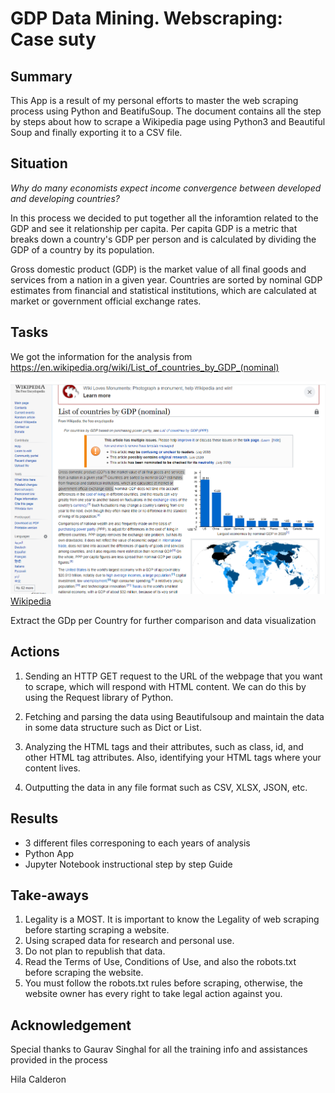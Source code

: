 # GDP Data Mining. Webscraping: Case suty

## Summary

This App is a result of my personal efforts to master the web scraping process using Python and BeatifuSoup. The document contains all the step by steps about how to scrape a Wikipedia page using Python3 and Beautiful Soup and finally exporting it to a CSV file. 

## Situation

<em>Why do many economists expect income convergence between developed and developing countries?</em>

In this process we decided to put together all the inforamtion related to the GDP and see it relationship per capita. Per capita GDP is a metric that breaks down a country's GDP per person and is calculated by dividing the GDP of a country by its population.

Gross domestic product (GDP) is the market value of all final goods and services from a nation in a given year. Countries are sorted by nominal GDP estimates from financial and statistical institutions, which are calculated at market or government official exchange rates. 

## Tasks

We got the information for the analysis from https://en.wikipedia.org/wiki/List_of_countries_by_GDP_(nominal)

![List of countries by GDP (PPP).](images/input.png)
[Wikipedia](https://en.wikipedia.org/)

Extract the GDp per Country for further comparison and data visualization



## Actions
1. Sending an HTTP GET request to the URL of the webpage that you want to scrape, which will respond with HTML content. We can do this by using the Request library of Python.

2. Fetching and parsing the data using Beautifulsoup and maintain the data in some data structure such as Dict or List.

3. Analyzing the HTML tags and their attributes, such as class, id, and other HTML tag attributes. Also, identifying your HTML tags where your content lives.

4. Outputting the data in any file format such as CSV, XLSX, JSON, etc.


## Results

+ 3 different files corresponing to each years of analysis
+ Python App
+ Jupyter Notebook instructional step by step Guide


## Take-aways

1. Legality is a MOST. It is important to know the Legality of web scraping before starting scraping a website.
2. Using scraped data for research and personal use.
3. Do not plan to republish that data.
4. Read the Terms of Use, Conditions of Use, and also the robots.txt before scraping the website.
5. You must follow the robots.txt rules before scraping, otherwise, the website owner has every right to take legal action against you.


## Acknowledgement

Special thanks to Gaurav Singhal for all the training info and assistances provided in the process

Hila Calderon
